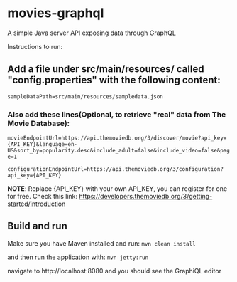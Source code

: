 # movies-graphql
A simple Java server API exposing data through GraphQL

Instructions to run: 
 
## Add a file under src/main/resources/ called "config.properties" with the following content:
`sampleDataPath=src/main/resources/sampledata.json`

### Also add these lines(Optional, to retrieve "real" data from The Movie Database):

`movieEndpointUrl=https://api.themoviedb.org/3/discover/movie?api_key={API_KEY}&language=en-US&sort_by=popularity.desc&include_adult=false&include_video=false&page=1`

`configurationEndpointUrl=https://api.themoviedb.org/3/configuration?api_key={API_KEY}`

**NOTE**: Replace {API_KEY} with your own API_KEY, you can register for one for free. Check this link:
https://developers.themoviedb.org/3/getting-started/introduction

## Build and run

Make sure you have Maven installed and run:
`mvn clean install`

and then run the application with:
`mvn jetty:run`

navigate to http://localhost:8080 and you should see the GraphiQL editor
